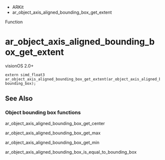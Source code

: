 

- ARKit
-  ar_object_axis_aligned_bounding_box_get_extent 

Function

# ar_object_axis_aligned_bounding_box_get_extent

visionOS 2.0+

``` source
extern simd_float3 ar_object_axis_aligned_bounding_box_get_extent(ar_object_axis_aligned_bounding_box_t bounding_box);
```

## See Also

### Object bounding box functions

ar_object_axis_aligned_bounding_box_get_center

ar_object_axis_aligned_bounding_box_get_max

ar_object_axis_aligned_bounding_box_get_min

ar_object_axis_aligned_bounding_box_is_equal_to_bounding_box

